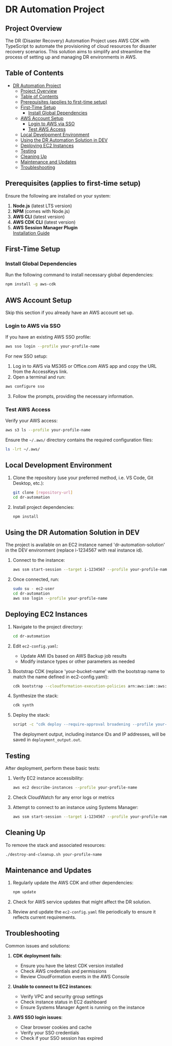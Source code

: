 # DR Automation Project

## Project Overview

The DR (Disaster Recovery) Automation Project uses AWS CDK with TypeScript to automate the provisioning of cloud resources for disaster recovery scenarios. This solution aims to simplify and streamline the process of setting up and managing DR environments in AWS.


## Table of Contents

- [DR Automation Project](#dr-automation-project)
  - [Project Overview](#project-overview)
  - [Table of Contents](#table-of-contents)
  - [Prerequisites (applies to first-time setup)](#prerequisites-applies-to-first-time-setup)
  - [First-Time Setup](#first-time-setup)
    - [Install Global Dependencies](#install-global-dependencies)
  - [AWS Account Setup](#aws-account-setup)
    - [Login to AWS via SSO](#login-to-aws-via-sso)
    - [Test AWS Access](#test-aws-access)
  - [Local Development Environment](#local-development-environment)
  - [Using the DR Automation Solution in DEV](#using-the-dr-automation-solution-in-dev)
  - [Deploying EC2 Instances](#deploying-ec2-instances)
  - [Testing](#testing)
  - [Cleaning Up](#cleaning-up)
  - [Maintenance and Updates](#maintenance-and-updates)
  - [Troubleshooting](#troubleshooting)

## Prerequisites (applies to first-time setup)

Ensure the following are installed on your system:

1. **Node.js** (latest LTS version)
2. **NPM** (comes with Node.js)
3. **AWS CLI** (latest version)
4. **AWS CDK CLI** (latest version)
5. **AWS Session Manager Plugin**  
   [Installation Guide](https://docs.aws.amazon.com/systems-manager/latest/userguide/session-manager-working-with-install-plugin.html)

## First-Time Setup

### Install Global Dependencies

Run the following command to install necessary global dependencies:

```bash
npm install -g aws-cdk
```

## AWS Account Setup

Skip this section if you already have an AWS account set up.

### Login to AWS via SSO

If you have an existing AWS SSO profile:

```bash
aws sso login --profile your-profile-name
```

For new SSO setup:

1. Log in to AWS via MS365 or Office.com AWS app and copy the URL from the AccessKeys link.
2. Open a terminal and run:

```bash
aws configure sso
```

3. Follow the prompts, providing the necessary information.

### Test AWS Access

Verify your AWS access:

```bash
aws s3 ls --profile your-profile-name
```

Ensure the `~/.aws/` directory contains the required configuration files:

```bash
ls -lrt ~/.aws/
```

## Local Development Environment

1. Clone the repository (use your preferred method, i.e. VS Code, Git Desktop, etc.):
   ```bash
   git clone [repository-url]
   cd dr-automation
   ```

2. Install project dependencies:
   ```bash
   npm install
   ```

## Using the DR Automation Solution in DEV

The project is available on an EC2 instance named 'dr-automation-solution' in the DEV environment (replace i-1234567 with real instance id).

1. Connect to the instance:
   ```bash
   aws ssm start-session --target i-1234567 --profile your-profile-name --region ca-central-1
   ```

2. Once connected, run:
   ```bash
   sudo su - ec2-user
   cd dr-automation
   aws sso login --profile your-profile-name
   ```

## Deploying EC2 Instances

1. Navigate to the project directory:
   ```bash
   cd dr-automation
   ```

2. Edit `ec2-config.yaml`:
   - Update AMI IDs based on AWS Backup job results
   - Modify instance types or other parameters as needed

3. Bootstrap CDK (replace 'your-bucket-name' with the bootstrap name to match the name defined in ec2-config.yaml):
   ```bash
   cdk bootstrap --cloudformation-execution-policies arn:aws:iam::aws:policy/AdministratorAccess aws://ACCOUNT-ID/ca-central-1 --profile your-profile-name --bootstrap-bucket-name your-bucket-name
   ```

4. Synthesize the stack:
   ```bash
   cdk synth
   ```

5. Deploy the stack:
   ```bash
   script -c "cdk deploy --require-approval broadening --profile your-profile-name" deployment_output.out
   ```

   The deployment output, including instance IDs and IP addresses, will be saved in `deployment_output.out`.

## Testing

After deployment, perform these basic tests:

1. Verify EC2 instance accessibility:
   ```bash
   aws ec2 describe-instances --profile your-profile-name
   ```

2. Check CloudWatch for any error logs or metrics

3. Attempt to connect to an instance using Systems Manager:
   ```bash
   aws ssm start-session --target i-1234567 --profile your-profile-name
   ```

## Cleaning Up

To remove the stack and associated resources:

```bash
./destroy-and-cleanup.sh your-profile-name
```

## Maintenance and Updates

1. Regularly update the AWS CDK and other dependencies:
   ```bash
   npm update
   ```

2. Check for AWS service updates that might affect the DR solution.

3. Review and update the `ec2-config.yaml` file periodically to ensure it reflects current requirements.

## Troubleshooting

Common issues and solutions:

1. **CDK deployment fails**: 
   - Ensure you have the latest CDK version installed
   - Check AWS credentials and permissions
   - Review CloudFormation events in the AWS Console

2. **Unable to connect to EC2 instances**: 
   - Verify VPC and security group settings
   - Check instance status in EC2 dashboard
   - Ensure Systems Manager Agent is running on the instance

3. **AWS SSO login issues**: 
   - Clear browser cookies and cache
   - Verify your SSO credentials
   - Check if your SSO session has expired